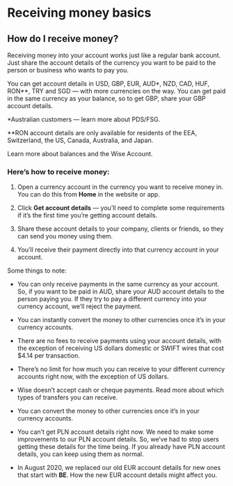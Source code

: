 # Receiving money basics  
## How do I receive money?  
Receiving money into your account works just like a regular bank account. Just share the account details of the currency you want to be paid to the person or business who wants to pay you. 

You can get account details in USD, GBP, EUR, AUD*, NZD, CAD, HUF, RON**, TRY and SGD — with more currencies on the way. You can get paid in the same currency as your balance, so to get GBP, share your GBP account details.

*Australian customers — learn more about PDS/FSG.

**RON account details are only available for residents of the EEA, Switzerland, the US, Canada, Australia, and Japan.

Learn more about balances and the Wise Account. 

### Here’s how to receive money:

  1. Open a currency account in the currency you want to receive money in. You can do this from **Home** in the website or app. 

  2. Click **Get account details** — you’ll need to complete some requirements if it’s the first time you’re getting account details.

  3. Share these account details to your company, clients or friends, so they can send you money using them.

  4. You’ll receive their payment directly into that currency account in your account.




Some things to note:

  * You can only receive payments in the same currency as your account. So, if you want to be paid in AUD, share your AUD account details to the person paying you. If they try to pay a different currency into your currency account, we’ll reject the payment.

  * You can instantly convert the money to other currencies once it’s in your currency accounts.

  * There are no fees to receive payments using your account details, with the exception of receiving US dollars domestic or SWIFT wires that cost $4.14 per transaction.

  * There’s no limit for how much you can receive to your different currency accounts right now, with the exception of US dollars.

  * Wise doesn’t accept cash or cheque payments. Read more about which types of transfers you can receive.

  * You can convert the money to other currencies once it’s in your currency accounts.

  * You can’t get PLN account details right now. We need to make some improvements to our PLN account details. So, we’ve had to stop users getting these details for the time being. If you already have PLN account details, you can keep using them as normal.

  * In August 2020, we replaced our old EUR account details for new ones that start with **BE**. How the new EUR account details might affect you.